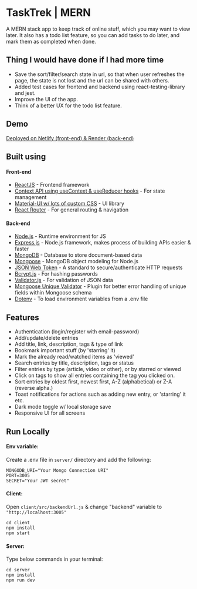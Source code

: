 # TaskTrek | MERN

A MERN stack app to keep track of online stuff, which you may want to view later. It also has a todo list feature, so you can add tasks to do later, and mark them as completed when done.

## Thing I would have done if I had more time

- Save the sort/filter/search state in url, so that when user refreshes the page, the state is not lost and the url can be shared with others.
- Added test cases for frontend and backend using react-testing-library and jest.
- Improve the UI of the app.
- Think of a better UX for the todo list feature.

## Demo

[Deployed on Netlify (front-end) & Render (back-end)](https://tasktrek.netlify.app)

## Built using

#### Front-end

- [ReactJS](https://reactjs.org/) - Frontend framework
- [Context API using useContext & useReducer hooks](https://reactjs.org/docs/context.html) - For state management
- [Material-UI w/ lots of custom CSS](https://mui.com/material-ui/) - UI library
- [React Router](https://reactrouter.com/) - For general routing & navigation

#### Back-end

- [Node.js](https://nodejs.org/en/) - Runtime environment for JS
- [Express.js](https://expressjs.com/) - Node.js framework, makes process of building APIs easier & faster
- [MongoDB](https://www.mongodb.com/) - Database to store document-based data
- [Mongoose](https://mongoosejs.com/) - MongoDB object modeling for Node.js
- [JSON Web Token](https://jwt.io/) - A standard to secure/authenticate HTTP requests
- [Bcrypt.js](https://www.npmjs.com/package/bcryptjs) - For hashing passwords
- [Validator.js](https://www.npmjs.com/package/validator) - For validation of JSON data
- [Mongoose Unique Validator](https://www.npmjs.com/package/mongoose-unique-validator) - Plugin for better error handling of unique fields within Mongoose schema
- [Dotenv](https://www.npmjs.com/package/dotenv) - To load environment variables from a .env file

## Features

- Authentication (login/register with email-password)
- Add/update/delete entries
- Add title, link, description, tags & type of link
- Bookmark important stuff (by 'starring' it)
- Mark the already read/watched items as 'viewed'
- Search entries by title, description, tags or status
- Filter entries by type (article, video or other), or by starred or viewed
- Click on tags to show all entries containing the tag you clicked on.
- Sort entries by oldest first, newest first, A-Z (alphabetical) or Z-A (reverse alpha.)
- Toast notifications for actions such as adding new entry, or 'starring' it etc.
- Dark mode toggle w/ local storage save
- Responsive UI for all screens

## Run Locally

#### Env variable:

Create a .env file in `server/` directory and add the following:

```
MONGODB_URI="Your Mongo Connection URI"
PORT=3005
SECRET="Your JWT secret"

```

#### Client:

Open `client/src/backendUrl.js` & change "backend" variable to `"http://localhost:3005"`

```
cd client
npm install
npm start
```

#### Server:

Type below commands in your terminal:

```
cd server
npm install
npm run dev
```
